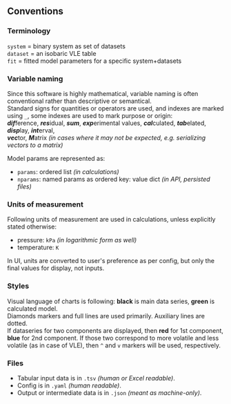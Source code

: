 ## Conventions

### Terminology
`system` = binary system as set of datasets  
`dataset` = an isobaric VLE table  
`fit` = fitted model parameters for a specific system+datasets

### Variable naming
Since this software is highly mathematical, variable naming is often conventional rather than descriptive or semantical.  
Standard signs for quantities or operators are used, and indexes are marked using `_`, some indexes are used to mark purpose or origin:  
***dif***ference, ***res***idual, ***sum***, ***exp***erimental values, ***cal***culated, ***tab***elated, ***disp***lay,  ***int***erval,  
***vec***tor, ***M***atrix _(in cases where it may not be expected, e.g. serializing vectors to a matrix)_

Model params are represented as:
- `params`: ordered list _(in calculations)_
- `nparams`: named params as ordered key: value dict _(in API, persisted files)_

### Units of measurement
Following units of measurement are used in calculations, unless explicitly stated otherwise:
- pressure: `kPa` _(in logarithmic form as well)_
- temperature: `K`

In UI, units are converted to user's preference as per config, but only the final values for display, not inputs. 

### Styles
Visual language of charts is following: **black** is main data series, **green** is calculated model.  
Diamonds markers and full lines are used primarily. Auxiliary lines are dotted.  
If dataseries for two components are displayed, then **red** for 1st component, **blue** for 2nd component.
If those two correspond to more volatile and less volatile (as in case of VLE), then `^` and `v` markers will be used, respectively.

### Files

- Tabular input data is in `.tsv` _(human or Excel readable)_.    
- Config is in `.yaml` _(human readable)_.
- Output or intermediate data is in `.json` _(meant as machine-only)_.
